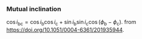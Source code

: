 ### Mutual inclination

$\cos i_{\mathrm{bc}}=\cos i_{\mathrm{b}} \cos i_{\mathrm{c}}+\sin i_{\mathrm{b}} \sin i_{\mathrm{c}} \cos \left(\phi_{\mathrm{b}}-\phi_{\mathrm{c}}\right)$. 
from https://doi.org/10.1051/0004-6361/201935944.   
